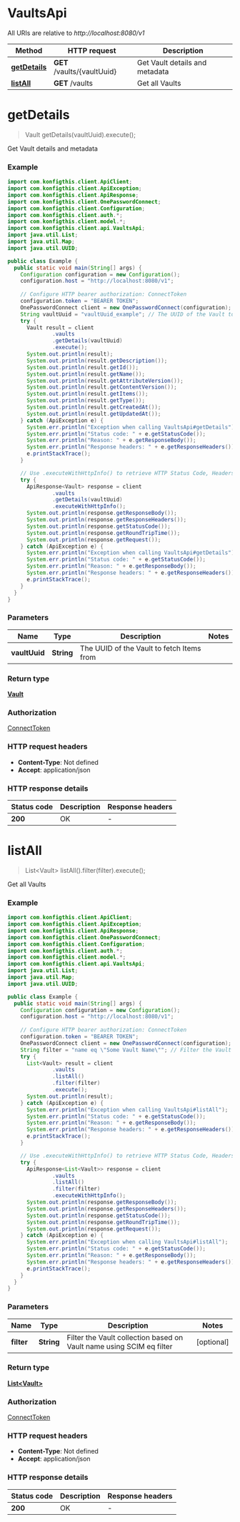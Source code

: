 # VaultsApi

All URIs are relative to *http://localhost:8080/v1*

| Method | HTTP request | Description |
|------------- | ------------- | -------------|
| [**getDetails**](VaultsApi.md#getDetails) | **GET** /vaults/{vaultUuid} | Get Vault details and metadata |
| [**listAll**](VaultsApi.md#listAll) | **GET** /vaults | Get all Vaults |


<a name="getDetails"></a>
# **getDetails**
> Vault getDetails(vaultUuid).execute();

Get Vault details and metadata

### Example
```java
import com.konfigthis.client.ApiClient;
import com.konfigthis.client.ApiException;
import com.konfigthis.client.ApiResponse;
import com.konfigthis.client.OnePasswordConnect;
import com.konfigthis.client.Configuration;
import com.konfigthis.client.auth.*;
import com.konfigthis.client.model.*;
import com.konfigthis.client.api.VaultsApi;
import java.util.List;
import java.util.Map;
import java.util.UUID;

public class Example {
  public static void main(String[] args) {
    Configuration configuration = new Configuration();
    configuration.host = "http://localhost:8080/v1";
    
    // Configure HTTP bearer authorization: ConnectToken
    configuration.token = "BEARER TOKEN";
    OnePasswordConnect client = new OnePasswordConnect(configuration);
    String vaultUuid = "vaultUuid_example"; // The UUID of the Vault to fetch Items from
    try {
      Vault result = client
              .vaults
              .getDetails(vaultUuid)
              .execute();
      System.out.println(result);
      System.out.println(result.getDescription());
      System.out.println(result.getId());
      System.out.println(result.getName());
      System.out.println(result.getAttributeVersion());
      System.out.println(result.getContentVersion());
      System.out.println(result.getItems());
      System.out.println(result.getType());
      System.out.println(result.getCreatedAt());
      System.out.println(result.getUpdatedAt());
    } catch (ApiException e) {
      System.err.println("Exception when calling VaultsApi#getDetails");
      System.err.println("Status code: " + e.getStatusCode());
      System.err.println("Reason: " + e.getResponseBody());
      System.err.println("Response headers: " + e.getResponseHeaders());
      e.printStackTrace();
    }

    // Use .executeWithHttpInfo() to retrieve HTTP Status Code, Headers and Request
    try {
      ApiResponse<Vault> response = client
              .vaults
              .getDetails(vaultUuid)
              .executeWithHttpInfo();
      System.out.println(response.getResponseBody());
      System.out.println(response.getResponseHeaders());
      System.out.println(response.getStatusCode());
      System.out.println(response.getRoundTripTime());
      System.out.println(response.getRequest());
    } catch (ApiException e) {
      System.err.println("Exception when calling VaultsApi#getDetails");
      System.err.println("Status code: " + e.getStatusCode());
      System.err.println("Reason: " + e.getResponseBody());
      System.err.println("Response headers: " + e.getResponseHeaders());
      e.printStackTrace();
    }
  }
}

```

### Parameters

| Name | Type | Description  | Notes |
|------------- | ------------- | ------------- | -------------|
| **vaultUuid** | **String**| The UUID of the Vault to fetch Items from | |

### Return type

[**Vault**](Vault.md)

### Authorization

[ConnectToken](../README.md#ConnectToken)

### HTTP request headers

 - **Content-Type**: Not defined
 - **Accept**: application/json

### HTTP response details
| Status code | Description | Response headers |
|-------------|-------------|------------------|
| **200** | OK |  -  |

<a name="listAll"></a>
# **listAll**
> List&lt;Vault&gt; listAll().filter(filter).execute();

Get all Vaults

### Example
```java
import com.konfigthis.client.ApiClient;
import com.konfigthis.client.ApiException;
import com.konfigthis.client.ApiResponse;
import com.konfigthis.client.OnePasswordConnect;
import com.konfigthis.client.Configuration;
import com.konfigthis.client.auth.*;
import com.konfigthis.client.model.*;
import com.konfigthis.client.api.VaultsApi;
import java.util.List;
import java.util.Map;
import java.util.UUID;

public class Example {
  public static void main(String[] args) {
    Configuration configuration = new Configuration();
    configuration.host = "http://localhost:8080/v1";
    
    // Configure HTTP bearer authorization: ConnectToken
    configuration.token = "BEARER TOKEN";
    OnePasswordConnect client = new OnePasswordConnect(configuration);
    String filter = "name eq \"Some Vault Name\""; // Filter the Vault collection based on Vault name using SCIM eq filter
    try {
      List<Vault> result = client
              .vaults
              .listAll()
              .filter(filter)
              .execute();
      System.out.println(result);
    } catch (ApiException e) {
      System.err.println("Exception when calling VaultsApi#listAll");
      System.err.println("Status code: " + e.getStatusCode());
      System.err.println("Reason: " + e.getResponseBody());
      System.err.println("Response headers: " + e.getResponseHeaders());
      e.printStackTrace();
    }

    // Use .executeWithHttpInfo() to retrieve HTTP Status Code, Headers and Request
    try {
      ApiResponse<List<Vault>> response = client
              .vaults
              .listAll()
              .filter(filter)
              .executeWithHttpInfo();
      System.out.println(response.getResponseBody());
      System.out.println(response.getResponseHeaders());
      System.out.println(response.getStatusCode());
      System.out.println(response.getRoundTripTime());
      System.out.println(response.getRequest());
    } catch (ApiException e) {
      System.err.println("Exception when calling VaultsApi#listAll");
      System.err.println("Status code: " + e.getStatusCode());
      System.err.println("Reason: " + e.getResponseBody());
      System.err.println("Response headers: " + e.getResponseHeaders());
      e.printStackTrace();
    }
  }
}

```

### Parameters

| Name | Type | Description  | Notes |
|------------- | ------------- | ------------- | -------------|
| **filter** | **String**| Filter the Vault collection based on Vault name using SCIM eq filter | [optional] |

### Return type

[**List&lt;Vault&gt;**](Vault.md)

### Authorization

[ConnectToken](../README.md#ConnectToken)

### HTTP request headers

 - **Content-Type**: Not defined
 - **Accept**: application/json

### HTTP response details
| Status code | Description | Response headers |
|-------------|-------------|------------------|
| **200** | OK |  -  |

